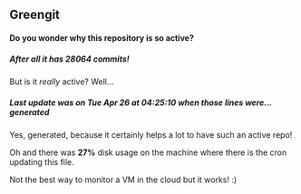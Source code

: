 ## Greengit

#### Do you wonder why this repository is so active?

##### After all it has 28064 commits!

But is it *really* active? Well...

##### Last update was on Tue Apr 26 at 04:25:10 when those lines were... generated

Yes, generated, because it certainly helps a lot to have such an active repo!

Oh and there was **27%** disk usage on the machine
where there is the cron updating this file.

Not the best way to monitor a VM in the cloud but it works! :)
